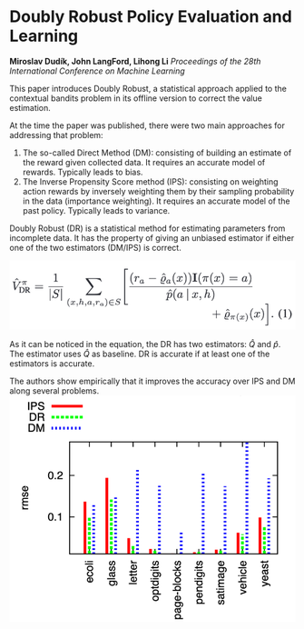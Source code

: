 # Doubly Robust Policy Evaluation and Learning
**Miroslav Dudík, John LangFord, Lihong Li**
*Proceedings of the 28th International Conference on Machine Learning*

This paper introduces Doubly Robust, a statistical approach applied to the contextual bandits problem in its offline version to correct the value estimation.

At the time the paper was published, there were two main approaches for addressing that problem:
1. The so-called Direct Method (DM): consisting of building an estimate of the reward given collected data. It requires an accurate model of rewards. Typically leads to bias.
2. The Inverse Propensity Score method (IPS): consisting on weighting action rewards by inversely weighting them by their sampling probability in the data (importance weighting). It requires an accurate model of the past policy. Typically leads to variance.

Doubly Robust (DR) is a statistical method for estimating parameters from incomplete data. It has the property of giving an unbiased estimator if either one of the two estimators (DM/IPS) is correct.

![](Doubly&#32;Robust&#32;Policy&#32;Evaluation&#32;and&#32;Learning/formula.png)

As it can be noticed in the equation, the DR has two estimators: $\hat{Q}$ and $\hat{p}$. The estimator uses $\hat{Q}$ as baseline. DR is accurate if at least one of the estimators is accurate.

The authors show empirically that it improves the accuracy over IPS and DM along several problems.
![](Doubly&#32;Robust&#32;Policy&#32;Evaluation&#32;and&#32;Learning/performance.png)